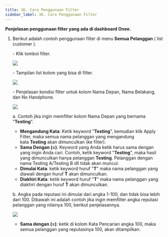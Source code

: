 ```yaml
---
title: 36. Cara Penggunaan Filter
sidebar_label: 36. Cara Penggunaan Filter
---
```

**Penjelasan penggunaan filter yang ada di dashboard Onee.** 

1. Berikut adalah contoh penggunaan filter di menu **Semua Pelanggan** ( list customer ).

   \-﻿ Klik tombol filter.

   ![](/img/button-filter.png)

   \-﻿ Tampilan list kolom yang bisa di filter.

   ![](/img/tampilan-list-filter.png)

   \-﻿ Penjelasan kondisi filter untuk kolom Nama Depan, Nama Belakang, dan No Handphone.

   ![](/img/list-kondisi-filter.png)

   a. Contoh jika ingin memfilter kolom Nama Depan yang bernama "**Testing**".

   * **M﻿engandung Kata**: K﻿etik keyword "**Testing**", kemudian klik Apply Filter, maka semua nama pelanggan yang mengandung kata **Testing** akan dimunculkan (ke filter).
   * **S﻿ama Dengan (=)**: Keyword yang Anda ketik harus sama dengan yang ingin Anda cari. Contoh, ketik keyword "**Testing**", maka hasil yang dimunculkan hanya pelanggan **Testing**. Pelanggan dengan nama Testing A/Testing B dll tidak akan muncul.
   * **D﻿imulai Kata**: ketik keyword huruf "**T**" maka nama pelanggan yang diawali dengan huruf **T** akan dimunculkan.
   * **D﻿iakhiri Kata**: ketik keyword huruf "**T**" maka nama pelanggan yang diakhiri dengan huruf **T** akan dimunculkan.

   b﻿. Angka pada reputasi ini dimulai dari angka 1-100, dan tidak bisa lebih dari 100. Dibawah ini adalah contoh jika ingin memfilter angka reputasi pelanggan yang nilainya 100, berikut penjelasannya.

   ![](/img/filter-kolom-reputasi.png)

   * **S﻿ama dengan (=)**: ketik di kolom Kata Pencarian angka 100, maka semua pelanggan yang reputasinya 100, akan ditampilkan.